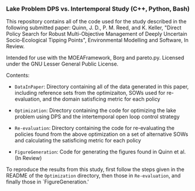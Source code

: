 ### Lake Problem DPS vs. Intertemporal Study (C++, Python, Bash)
This repository contains all of the code used for the study described in the following submitted paper: Quinn, J. D., P. M. Reed, and K. Keller, "Direct Policy Search for Robust Multi-Objective Management of Deeply Uncertain Socio-Ecological Tipping Points", Environmental Modelling and Software, In Review.

Intended for use with the MOEAFramework, Borg and pareto.py. Licensed under the GNU Lesser General Public License.

Contents:

* `DataInPaper`: Directory containing all of the data generated in this paper, including reference sets from the optimizaiton, SOWs used for re-evaluation, and the domain satisficing metric for each policy

* `Optimization`: Directory containing the code for optimizing the lake problem using DPS and the intertemporal open loop control strategy

* `Re-evaluation`: Directory containing the code for re-evaluating the policies found from the above optimization on a set of alternative SOWs and calculating the satisficing metric for each policy

* `FigureGeneration`: Code for generating the figures found in Quinn et al. (In Review)

To reproduce the results from this study, first follow the steps given in the README of the `Optimization` directory, then those in `Re-evaluation`, and finally those in `FigureGeneration.'